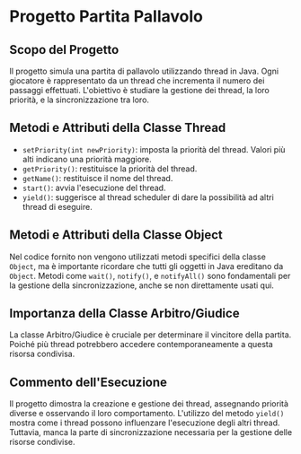﻿# Progetto Partita Pallavolo

## Scopo del Progetto

Il progetto simula una partita di pallavolo utilizzando thread in Java. Ogni giocatore è rappresentato da un thread che incrementa il numero dei passaggi effettuati. L'obiettivo è studiare la gestione dei thread, la loro priorità, e la sincronizzazione tra loro.

## Metodi e Attributi della Classe Thread

- `setPriority(int newPriority)`: imposta la priorità del thread. Valori più alti indicano una priorità maggiore.
- `getPriority()`: restituisce la priorità del thread.
- `getName()`: restituisce il nome del thread.
- `start()`: avvia l'esecuzione del thread.
- `yield()`: suggerisce al thread scheduler di dare la possibilità ad altri thread di eseguire.

## Metodi e Attributi della Classe Object

Nel codice fornito non vengono utilizzati metodi specifici della classe `Object`, ma è importante ricordare che tutti gli oggetti in Java ereditano da `Object`. Metodi come `wait()`, `notify()`, e `notifyAll()` sono fondamentali per la gestione della sincronizzazione, anche se non direttamente usati qui.

## Importanza della Classe Arbitro/Giudice

La classe Arbitro/Giudice è cruciale per determinare il vincitore della partita. Poiché più thread potrebbero accedere contemporaneamente a questa risorsa condivisa.

## Commento dell'Esecuzione

Il progetto dimostra la creazione e gestione dei thread, assegnando priorità diverse e osservando il loro comportamento. L'utilizzo del metodo `yield()` mostra come i thread possono influenzare l'esecuzione degli altri thread. Tuttavia, manca la parte di sincronizzazione necessaria per la gestione delle risorse condivise.
